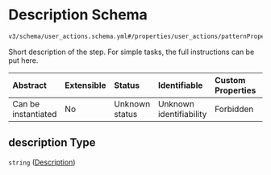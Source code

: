 # Description Schema

```txt
v3/schema/user_actions.schema.yml#/properties/user_actions/patternProperties/\w/properties/description
```

Short description of the step. For simple tasks, the full instructions can be put here.

| Abstract            | Extensible | Status         | Identifiable            | Custom Properties | Additional Properties | Access Restrictions | Defined In                                                          |
| :------------------ | :--------- | :------------- | :---------------------- | :---------------- | :-------------------- | :------------------ | :------------------------------------------------------------------ |
| Can be instantiated | No         | Unknown status | Unknown identifiability | Forbidden         | Allowed               | none                | [device.schema.json*](../device.schema.json "open original schema") |

## description Type

`string` ([Description](device-properties-user-actions-patternproperties-user-action-properties-description.md))
